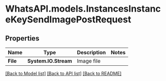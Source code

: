 
# WhatsAPI.models.InstancesInstanceKeySendImagePostRequest

## Properties

Name | Type | Description | Notes
------------ | ------------- | ------------- | -------------
**File** | **System.IO.Stream** | Image file | 

[[Back to Model list]](../README.md#documentation-for-models)
[[Back to API list]](../README.md#documentation-for-api-endpoints)
[[Back to README]](../README.md)

